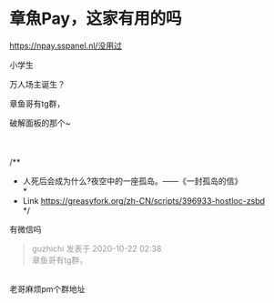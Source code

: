 # 章魚Pay，这家有用的吗


https://npay.sspanel.nl/没用过

小学生

万人场主诞生？

章鱼哥有tg群，

破解面板的那个~<br />
<br />
<br />
<br />
/**<br />
 * 人死后会成为什么?夜空中的一座孤岛。——《一封孤岛的信》<br />
 *<br />
 * Link https://greasyfork.org/zh-CN/scripts/396933-hostloc-zsbd<br />
 */

有微信吗

<div class="quote"><blockquote><font color="#999999">guzhichi 发表于 2020-10-22 02:38</font><br />
<font color="#999999">章鱼哥有tg群，</font></blockquote></div><br />
老哥麻烦pm个群地址
